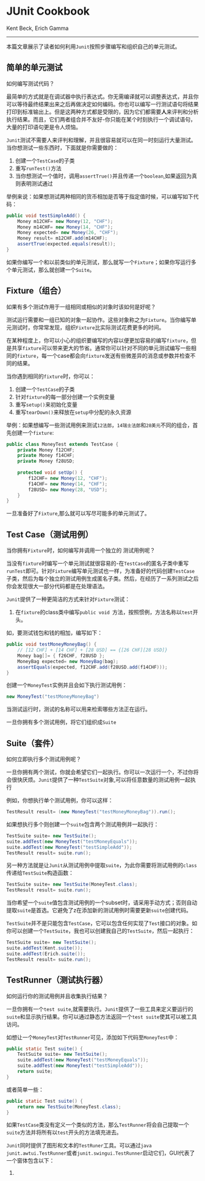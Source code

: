 # JUnit Cookbook

Kent Beck, Erich Gamma

***

本篇文章展示了读者如何利用`Junit`按照步骤编写和组织自己的单元测试。

## 简单的单元测试

如何编写测试代码？

最简单的方式就是在调试器中执行表达式。你无需编译就可以调整表达式，并且你可以等待最终结果出来之后再做决定如何编码。你也可以编写一行测试语句将结果打印到标准输出上。但是这两种方式都是受限的，因为它们都需要**人**来评判和分析执行结果。而且，它们两者组合并不友好-你只能在某个时刻执行一个调试语句，大量的打印语句更是令人烦恼。

`Junit`测试不需要人来评判和理解，并且很容易就可以在同一时刻运行大量测试。当你想测试一些东西时，下面就是你需要做的：

1. 创建一个`TestCase`的子类
2. 重写`runTest()`方法
3. 当你想测试一个值时，调用`assertTrue()`并且传递一个`boolean`,如果返回为真则表明测试通过

举例来说：如果想测试两种相同的货币相加是否等于指定值时候，可以编写如下代码：

```java
public void testSimpleAdd() {
    Money m12CHF= new Money(12, "CHF"); 
    Money m14CHF= new Money(14, "CHF"); 
    Money expected= new Money(26, "CHF"); 
    Money result= m12CHF.add(m14CHF); 
    assertTrue(expected.equals(result));
}
```

如果你编写一个和以前类似的单元测试，那么就写一个`Fixture`；如果你写运行多个单元测试，那么就创建一个`Suite`。

## Fixture（组合）

如果有多个测试作用于一组相同或相似的对象时该如何是好呢？

测试运行需要和一组已知的对象一起协作。这些对象称之为`Fixture`。当你编写单元测试时，你常常发现，组织`Fixture`比实际测试花费更多的时间。

在某种程度上，你可以小心的组织要编写的内容以便更加容易的编写`fixture`，但是共享`fixture`可以带来更大的节省。通常你可以针对不同的单元测试编写一些相同的`fixture`，每一个case都会向`fixture`发送有些微差异的消息或参数并检查不同的结果。

当你遇到相同的`fixture`时，你可以：

1. 创建一个`TestCase`的子类
2. 针对`fixture`的每一部分创建一个实例变量
3. 重写`setup()`来初始化变量
4. 重写`tearDown()`来释放在`setup`中分配的永久资源

举例：如果想编写一些测试用例来测试`12法郎`，`14瑞士法郎`和`28美元`不同的组合，首先创建一个`fixture`:

```java
public class MoneyTest extends TestCase { 
    private Money f12CHF; 
    private Money f14CHF; 
    private Money f28USD; 
    
    protected void setUp() { 
        f12CHF= new Money(12, "CHF"); 
        f14CHF= new Money(14, "CHF"); 
        f28USD= new Money(28, "USD"); 
    }
}
```

一旦准备好了`Fixture`,那么就可以写尽可能多的单元测试了。

## Test Case（测试用例）

当你拥有`Fixture`时，如何编写并调用一个独立的 测试用例呢？

当没有`fixture`时编写一个单元测试就很容易的-在`TestCase`的匿名子类中重写`runTest`即可。针对`Fixture`编写单元测试也一样，为准备好的代码创建`TestCase`子类，然后为每个独立的测试用例生成匿名子类。然后，在经历了一系列测试之后你会发现很大一部分代码都是在处理语法。

`Junit`提供了一种更简洁的方式来针对`Fixture`测试：

1. 在`fixture`的class类中编写`public void `方法，按照惯例，方法名称以`test`开头。

如，要测试钱包和钱的相加，编写如下：

```java
public void testMoneyMoneyBag() { 
    // [12 CHF] + [14 CHF] + [28 USD] == {[26 CHF][28 USD]} 
    Money bag[]= { f26CHF, f28USD }; 
    MoneyBag expected= new MoneyBag(bag); 
    assertEquals(expected, f12CHF.add(f28USD.add(f14CHF)));
}
```

创建一个`MoneyTest`实例并且会如下执行测试用例：

```java
new MoneyTest("testMoneyMoneyBag")
```

当测试运行时，测试的名称可以用来检索哪些方法正在运行。

一旦你拥有多个测试用例，将它们组织成`Suite`

## Suite（套件）

如何立即执行多个测试用例呢？

一旦你拥有两个测试，你就会希望它们一起执行。你可以一次运行一个，不过你将会很快厌烦。`Junit`提供了一种`TestSuite`对象,可以将任意数量的测试用例一起执行

例如，你想执行单个测试用例，你可以这样：

```java
TestResult result= (new MoneyTest("testMoneyMoneyBag")).run();
```

如果想执行多个则创建一个`suite`包含两个测试用例并一起执行：

```java
TestSuite suite= new TestSuite();
suite.addTest(new MoneyTest("testMoneyEquals"));
suite.addTest(new MoneyTest("testSimpleAdd"));
TestResult result= suite.run();
```

另一种方法就是让`Junit`从测试用例中提取`suite`，为此你需要将测试用例的`class`传递给`TestSuite`构造函数：

```java
TestSuite suite= new TestSuite(MoneyTest.class);
TestResult result= suite.run();
```

当你希望一个`suite`值包含测试用例的一个subset时，请采用手动方式；否则自动提取`suite`是首选。它避免了z在添加新的测试用例时需要更新`suite`创建代码。

`TestSuite`并不是只能包含`TestCase`，它可以包含任何实现了`Test`接口的对象。如你可以创建一个`TestSuite`，我也可以创建我自己的`TestSuite`，然后一起执行：

```java
TestSuite suite= new TestSuite();
suite.addTest(Kent.suite());
suite.addTest(Erich.suite());
TestResult result= suite.run();
```

## TestRunner（测试执行器）

如何运行你的测试用例并且收集执行结果？

一旦你拥有一个`test suite`,就需要执行。`Junit`提供了一些工具来定义要运行的`suite`和显示执行结果。你可以通过静态方法返回一个`test suite`使其可以被工具访问。

如想让一个`MoneyTest`对`TestRunner`可见，添加如下代码至`MoneyTest`中：

```java
public static Test suite() { 
    TestSuite suite= new TestSuite(); 
    suite.addTest(new MoneyTest("testMoneyEquals")); 
    suite.addTest(new MoneyTest("testSimpleAdd")); 
    return suite;
}
```

或者简单一些：

```java
public static Test suite() { 
    return new TestSuite(MoneyTest.class); 
}
```

如果`TestCase`类没有定义一个类似的方法，那么`TestRunner`将会自己提取一个`suite`方法并将所有以`test`开头的方法填充进去。

`Junit`同时提供了图形和文本的`TestRuner`工具。可以通过`java` `junit.awtui.TestRunner`或者`junit.swingui.TestRunner`启动它们，GUI代表了一个窗体包含以下：

1. 

